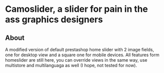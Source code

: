 # Camoslider, a slider for pain in the ass graphics designers

## About

A modified version of default prestashop home slider with 2 image fields, one for desktop view and a square one for mobile devices.
All features form homeslider are still here, you can override views in the same way, use multistore and multilanguaga as well (I hope, not tested for now).
